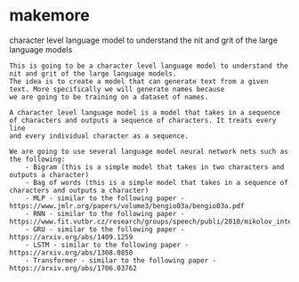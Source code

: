 # makemore
character level language model to understand the nit and grit of the large language models

    This is going to be a character level language model to understand the nit and grit of the large language models. 
    The idea is to create a model that can generate text from a given text. More specifically we will generate names because 
    we are going to be training on a dataset of names.

    A character level language model is a model that takes in a sequence of characters and outputs a sequence of characters. It treats every line 
    and every individual character as a sequence.

    We are going to use several language model neural network nets such as the following: 
        - Bigram (this is a simple model that takes in two characters and outputs a character)
        - Bag of words (this is a simple model that takes in a sequence of characters and outputs a character)
        - MLP - similar to the following paper - https://www.jmlr.org/papers/volume3/bengio03a/bengio03a.pdf
        - RNN - similar to the following paper - https://www.fit.vutbr.cz/research/groups/speech/publi/2010/mikolov_interspeech2010_IS100722.pdf
        - GRU - similar to the following paper - https://arxiv.org/abs/1409.1259
        - LSTM - similar to the following paper - https://arxiv.org/abs/1308.0850
        - Transformer - similar to the following paper - https://arxiv.org/abs/1706.03762

